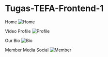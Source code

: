 # Tugas-TEFA-Frontend-1

Home
![Home](https://user-images.githubusercontent.com/99931023/197391271-5b02ba7b-63c8-4a37-b52e-9f2ccf988655.png)

Video Profile
![Profile](https://user-images.githubusercontent.com/99931023/197391288-59497a79-b0ce-4849-aee6-41f93ab15a88.png)

Our Bio
![Bio](https://user-images.githubusercontent.com/99931023/197391301-54974c92-79f6-403a-8ace-06d45f786f09.png)

Member Media Social
![Member](https://user-images.githubusercontent.com/99931023/197391308-74f8ae35-edc1-42a2-b4aa-10d3288d49de.png)
